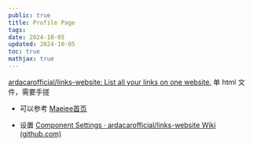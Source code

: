 ```yaml
---
public: true
title: Profile Page
tags:
date: 2024-10-05
updated: 2024-10-05
toc: true
mathjax: true
---
```




[ardacarofficial/links-website: List all your links on one website.](https://github.com/ardacarofficial/links-website) 单 html 文件，需要手搓

  + 可以参考 [Maeiee首页](https://maxieewong.com/)

  + 设置 [Component Settings · ardacarofficial/links-website Wiki (github.com)](https://github.com/ardacarofficial/links-website/wiki/Component-Settings)





